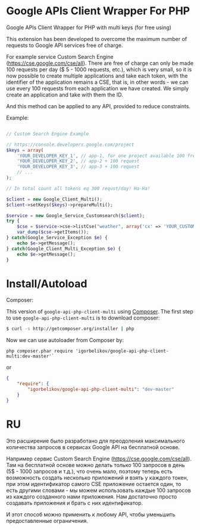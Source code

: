 # Google APIs Client Wrapper For PHP
Google APIs Client Wrapper for PHP with multi keys (for free using)

This extension has been developed to overcome the maximum number of requests to Google API services free of charge.

For example service Custom Search Engine (https://cse.google.com/cse/all).
There are free of charge can only be made 100 requests per day ($ 5 - 1000 requests, etc.), which is very small, so it is now possible to create multiple applications and take each token, with the identifier of the application remains a CSE, that is, in other words - we can use every 100 requests from each application we have created. We simply create an application and take with them the ID.

And this method can be applied to any API, provided to reduce constraints.

Example:
```php

// Custom Search Engine Example

// https://console.developers.google.com/project
$keys = array(
	'YOUR_DEVELOPER_KEY_1', // app-1, for one project available 100 free request
	'YOUR_DEVELOPER_KEY_2', // app-2 + 100 request
	'YOUR_DEVELOPER_KEY_3', // app-3 + 100 request
	// ...
);

// In total count all tokens eq 300 requst/day! Ha-Ha!

$client = new Google_Client_Multi();
$client->setKeys($keys)->prepareMulti();

$service = new Google_Service_Customsearch($client);
try {
	$cse = $service->cse->listCse("weather", array('cx' => 'YOUR_CUSTOM_SEARCH_ENGINE_ID'));
	var_dump($cse->getItems());
} catch(Google_Service_Exception $e) {
	echo $e->getMessage();
} catch(Google_Client_Multi_Exception $e) {
	echo $e->getMessage();
}
```

# Install/Autoload
Composer:

This version of `google-api-php-client-multi` using [Composer](http://getcomposer.org).
The first step to use `google-api-php-client-multi` is to download composer:

```bash
$ curl -s http://getcomposer.org/installer | php
```

Now we can use autoloader from Composer by:
```
php composer.phar require 'igorbelikov/google-api-php-client-multi:dev-master'`
```
or
```json
{
    "require": {
		"igorbelikov/google-api-php-client-multi": "dev-master"
    }
}
```
# RU
Это расширение было разработано для преодоления максимального количества запросов в сервисах Google API на бесплатной основе.

Например сервис Custom Search Engine (https://cse.google.com/cse/all).
Там на бесплатной основе можно делать только 100 запросов в день (5$ - 1000 запросов и т.д.), что очень мало, поэтому теперь есть возможность создать несколько приложений и взять у каждого токен, при этом идентификатор самого CSE приложение остается один, то есть другими словами - мы можем использовать каждые 100 запросов из каждого созданного нами приложения. Нам достаточно просто создавать приложения и брать с них идентификатор.

И этот способ можно применить к любому API, чтобы уменьшить предоставленные ограничения.
